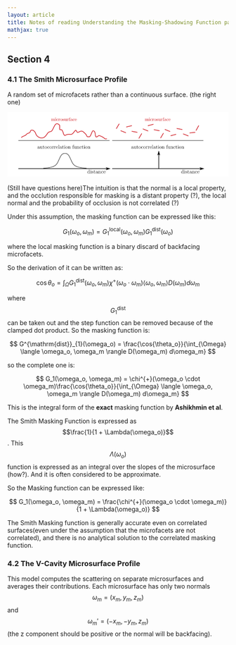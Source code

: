 ```yaml
---
layout: article
title: Notes of reading Understanding the Masking-Shadowing Function paper Part II
mathjax: true
---
```


## Section 4

### 4.1 The Smith Microsurface Profile

A random set of microfacets rather than a continuous surface. (the right one)

![smith-profile](https://github.com/wenjianzhou2931/wenjianzhou2931.github.io/raw/main/images/understanding-smith-profile.png)

(Still have questions here)The intuition is that the normal is a local property, and the occlution responsible for masking is a distant property (?), the local normal and the probability of occlusion is not correlated (?)

Under this assumption, the masking function can be expressed like this:


$$
G_1(\omega_o, \omega_m) = G^{\mathrm{local}}_{1}(\omega_o, \omega_m)G^{\mathrm{dist}}_{1}(\omega_o)
$$


where the local masking function is a binary discard of backfacing microfacets.

So the derivation of it can be written as:


$$
\cos{\theta_o} = \int_{\Omega}G^{\mathrm{dist}}_{1}(\omega_o, \omega_m)\chi^{+}(\omega_o \cdot \omega_m) \langle \omega_o, \omega_m \rangle D(\omega_m)d\omega_m
$$


where $$G_{1}^{\mathrm{dist}}$$ can be taken out and the step function can be removed because of the clamped dot product. So the masking function is:


$$
G^{\mathrm{dist}}_{1}(\omega_o) = \frac{\cos{\theta_o}}{\int_{\Omega} \langle \omega_o, \omega_m \rangle D(\omega_m) d\omega_m}
$$


so the complete one is:


$$
G_1(\omega_o, \omega_m) = \chi^{+}(\omega_o \cdot \omega_m)\frac{\cos{\theta_o}}{\int_{\Omega} \langle \omega_o, \omega_m \rangle D(\omega_m) d\omega_m}
$$


This is the integral form of the **exact** masking function by **Ashikhmin et al**.

The Smith Masking Function is expressed as $$\frac{1}{1 + \Lambda(\omega_o)}$$. This $$\Lambda(\omega_o)$$ function is expressed as an integral over the slopes of the microsurface (how?). And it is often considered to be approximate.

So the Masking function can be expressed like:


$$
G_1(\omega_o, \omega_m) = \frac{\chi^{+}(\omega_o \cdot \omega_m)}{1 + \Lambda(\omega_o)}
$$


The Smith Masking function is generally accurate even on correlated surfaces(even under the assumption that the microfacets are not correlated), and there is no analytical solution to the correlated masking function.

### 4.2 The V-Cavity Microsurface Profile 

This model computes the scattering on separate microsurfaces and averages their contributions. Each microsurface has only two normals $$\omega_m = (x_m, y_m, z_m)$$ and $$\omega_m' = (-x_m, -y_m, z_m)$$ (the z component should be positive or the normal will be backfacing).

